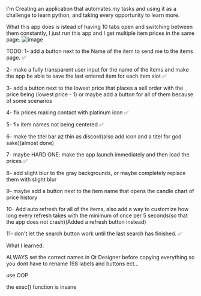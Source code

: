 I'm Creating an application that automates my tasks and using it as a challenge to learn python, and taking every opportunity to learn more. 

What this app does is istead of having 10 tabs open and switching between them constantly, I just run this app and I get multiple item prices in the same page.
![image](https://github.com/user-attachments/assets/66bc82fa-4ab2-4c3d-96bd-07d2b5cb4409)




TODO:
1- add a button next to the Name of the item to send me to the items page. ✅

2- make a fully transparent user input for the name of the items and make the app be able to save the last entered item for each item slot ✅

3- add a button next to the lowest price that places a sell order with the price being (lowest price - 1) or maybe add a button for all of them because of some scenarios

4- fix prices making contact with platinum icon ✅

5- fix item names not being centered ✅

6- make the titel bar az thin as discord(also add icon and a titel for god sake)(almost done)

7- maybe HARD ONE: make the app launch immediately and then load the prices ✅

8- add slight blur to the gray backgrounds, or maybe completely replace them with slight blur

9- maybe add a button next to the item name that opens the candle chart of price history

10- Add auto refresh for all of the  items, also add a way to customize how long every refresh takes with the minimum of once per 5 seconds(so that the app does not crash)(Added a refresh button instead)

11- don't let the search button work until the last search has finished. ✅


What I learned:

ALWAYS set the correct names in Qt Designer before copying everything so you dont have to rename 198 labels and buttons ect...

use OOP

the exec() function is insane
